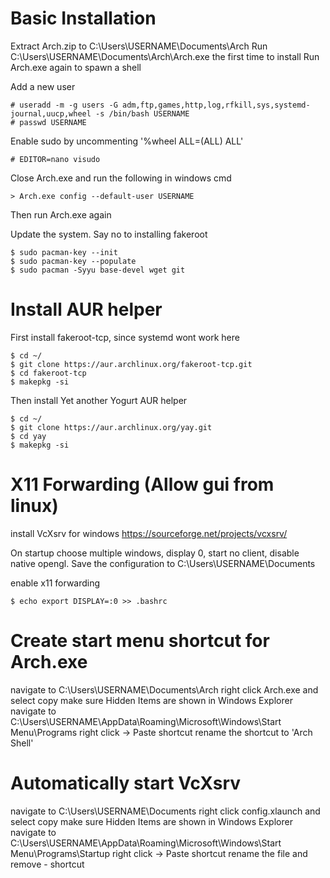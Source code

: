 # Basic Installation
Extract Arch.zip to C:\Users\USERNAME\Documents\Arch
Run C:\Users\USERNAME\Documents\Arch\Arch.exe the first time to install
Run Arch.exe again to spawn a shell

Add a new user
```
# useradd -m -g users -G adm,ftp,games,http,log,rfkill,sys,systemd-journal,uucp,wheel -s /bin/bash USERNAME
# passwd USERNAME
```

Enable sudo by uncommenting '%wheel ALL=(ALL) ALL'
```
# EDITOR=nano visudo
```
Close Arch.exe and run the following in windows cmd
```
> Arch.exe config --default-user USERNAME
```

Then run Arch.exe again

Update the system. Say no to installing fakeroot
```
$ sudo pacman-key --init
$ sudo pacman-key --populate
$ sudo pacman -Syyu base-devel wget git
```

# Install AUR helper
First install fakeroot-tcp, since systemd wont work here
```
$ cd ~/
$ git clone https://aur.archlinux.org/fakeroot-tcp.git
$ cd fakeroot-tcp
$ makepkg -si
```

Then install Yet another Yogurt AUR helper
```
$ cd ~/
$ git clone https://aur.archlinux.org/yay.git
$ cd yay
$ makepkg -si
```

# X11 Forwarding (Allow gui from linux)
install VcXsrv for windows
https://sourceforge.net/projects/vcxsrv/

On startup choose multiple windows, display 0, start no client, disable native opengl. Save the configuration to C:\Users\USERNAME\Documents

enable x11 forwarding
```
$ echo export DISPLAY=:0 >> .bashrc
```

# Create start menu shortcut for Arch.exe
navigate to C:\Users\USERNAME\Documents\Arch
right click Arch.exe and select copy
make sure Hidden Items are shown in Windows Explorer
navigate to C:\Users\USERNAME\AppData\Roaming\Microsoft\Windows\Start Menu\Programs
right click -> Paste shortcut
rename the shortcut to 'Arch Shell'

# Automatically start VcXsrv
navigate to C:\Users\USERNAME\Documents
right click config.xlaunch and select copy
make sure Hidden Items are shown in Windows Explorer
navigate to C:\Users\USERNAME\AppData\Roaming\Microsoft\Windows\Start Menu\Programs\Startup
right click -> Paste shortcut
rename the file and remove - shortcut

